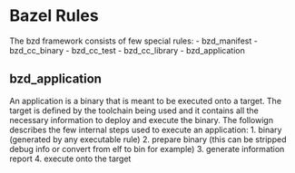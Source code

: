 # Bazel Rules

The bzd framework consists of few special rules: - bzd_manifest - bzd_cc_binary - bzd_cc_test - bzd_cc_library - bzd_application

## bzd_application

An application is a binary that is meant to be executed onto a target.
The target is defined by the toolchain being used and it contains all the necessary information to deploy and execute the binary.
The followign describes the few internal steps used to execute an application: 1. binary (generated by any executable rule) 2. prepare binary (this can be stripped debug info or convert from elf to bin for example) 3. generate information report 4. execute onto the target
